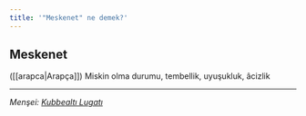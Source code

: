 ```yaml
---
title: '"Meskenet" ne demek?'
---
```


## Meskenet
([[arapca|Arapça]]) Miskin olma durumu, tembellik, uyuşukluk, âcizlik

---
*Menşei: [Kubbealtı Lugatı](https://www.lugatim.com/s/Meskenet)*